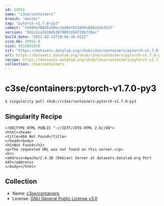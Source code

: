 ```yaml
---
id: 14551
name: "c3se/containers"
branch: "master"
tag: "pytorch-v1.7.0-py3"
commit: "fe569af88d5140ec2e48efb25849c8881bde351f"
version: "8d2c2ca2b10db3b78892d34719bf30ac"
build_date: "2021-02-12T10:46:36.911Z"
size_mb: 10951.0
size: 4532092959
sif: "https://datasets.datalad.org/shub/c3se/containers/pytorch-v1.7.0-py3/2021-02-12-fe569af8-8d2c2ca2/8d2c2ca2b10db3b78892d34719bf30ac.sif"
url: https://datasets.datalad.org/shub/c3se/containers/pytorch-v1.7.0-py3/2021-02-12-fe569af8-8d2c2ca2/
recipe: https://datasets.datalad.org/shub/c3se/containers/pytorch-v1.7.0-py3/2021-02-12-fe569af8-8d2c2ca2/Singularity
collection: c3se/containers
---
```


# c3se/containers:pytorch-v1.7.0-py3

```bash
$ singularity pull shub://c3se/containers:pytorch-v1.7.0-py3
```

## Singularity Recipe

```singularity
<!DOCTYPE HTML PUBLIC "-//IETF//DTD HTML 2.0//EN">
<html><head>
<title>404 Not Found</title>
</head><body>
<h1>Not Found</h1>
<p>The requested URL was not found on this server.</p>
<hr>
<address>Apache/2.4.38 (Debian) Server at datasets.datalad.org Port 443</address>
</body></html>
```

## Collection

 - Name: [c3se/containers](https://github.com/c3se/containers)
 - License: [GNU General Public License v3.0](https://api.github.com/licenses/gpl-3.0)

